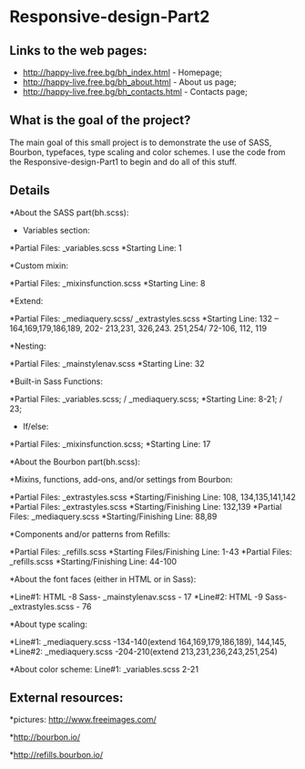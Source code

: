 # Responsive-design-Part2


## Links to the web pages:
* http://happy-live.free.bg/bh_index.html - Homepage;
* http://happy-live.free.bg/bh_about.html - About us page;
* http://happy-live.free.bg/bh_contacts.html - Contacts page;

## What is the goal of the project?
The main goal of this small project is to demonstrate the use of SASS, Bourbon, typefaces, type scaling and color schemes.  I use the code from the Responsive-design-Part1 to begin and do all of this stuff. 

## Details
*About the SASS part(bh.scss):

 * Variables section:
 
 *Partial Files: _variables.scss 
 *Starting Line: 1 
 
 *Custom mixin: 
 
 *Partial Files: _mixinsfunction.scss 
 *Starting Line: 8 
 
 *Extend: 
 
 *Partial Files: _mediaquery.scss/ _extrastyles.scss 
 *Starting Line: 132 – 164,169,179,186,189, 202- 213,231, 326,243. 251,254/ 72-106, 112, 119 
 
 *Nesting: 
 
 *Partial Files: _mainstylenav.scss 
 *Starting Line: 32 
 
 *Built-in Sass Functions: 
 
 *Partial Files: _variables.scss; / _mediaquery.scss; 
 *Starting Line: 8-21; / 23; 
 
 * If/else: 
 
 *Partial Files: _mixinsfunction.scss; 
 *Starting Line: 17
 
 *About the Bourbon part(bh.scss):
 
 *Mixins, functions, add-ons, and/or settings from Bourbon: 
 
 *Partial Files: _extrastyles.scss 
 *Starting/Finishing Line: 108, 134,135,141,142 
 *Partial Files: _extrastyles.scss 
 *Starting/Finishing Line: 132,139 
 *Partial Files: _mediaquery.scss 
 *Starting/Finishing Line: 88,89
 
 *Components and/or patterns from Refills:
 
 *Partial Files: _refills.scss 
 *Starting Files/Finishing Line: 1-43 
 *Partial Files: _refills.scss 
 *Starting/Finishing Line: 44-100

 *About the font faces (either in HTML or in Sass): 
 
  *Line#1: HTML -8  Sass- _mainstylenav.scss - 17
  *Line#2: HTML -9  Sass- _extrastyles.scss - 76
 
 *About type scaling:
 
 *Line#1: _mediaquery.scss -134-140(extend 164,169,179,186,189), 144,145,
 *Line#2: _mediaquery.scss -204-210(extend 213,231,236,243,251,254)

*About color scheme:
Line#1: _variables.scss 2-21
## External resources:
*pictures: http://www.freeimages.com/

*http://bourbon.io/

*http://refills.bourbon.io/

